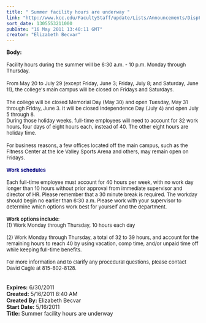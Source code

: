 ```yaml
---
title: " Summer facility hours are underway "
link: "http://www.kcc.edu/FacultyStaff/update/Lists/Announcements/DispForm.aspx?ID=312"
sort_date: 1305553211000
pubDate: "16 May 2011 13:40:11 GMT"
creator: "Elizabeth Becvar"
---
```


<div><b>Body:</b> <div class=ExternalClass96B1E043D4E640FD9C91BCDB06748B89>
<div><font size=2>    <br>Facility hours during the summer will be 6:30 a.m. - 10 p.m. Monday through Thursday. </font></div>
<div><font size=2></font> </div>
<div><font size=2>From May 20 to July 29 (except Friday, June 3; Friday, July 8; and Saturday, June 11), the college's main campus will be closed on Fridays and Saturdays.</font></div>
<div><font size=2></font> </div>
<div><font size=2>The college will be closed Memorial Day (May 30) and open Tuesday, May 31 through Friday, June 3. It will be closed Independence Day (July 4) and open July 5 through 8. <br></div></font>
<div><font size=2>During those holiday weeks, full-time employees will need to account for 32 work hours, four days of eight hours each, instead of 40. The other eight hours are holiday time. </font></div>
<div><font size=2></font> </div>
<div><font size=2>For business reasons, a few offices located off the main campus, such as the Fitness Center at the Ice Valley Sports Arena and others, may remain open on Fridays. <br> </font></div>
<div><font size=2><strong><font color="#000080">Work schedules</font></strong></font></div>
<div><font size=2><strong><font color="#000080"><br></font></strong>Each full-time employee must account for 40 hours per week, with no work day longer than 10 hours without prior approval from immediate supervisor and director of HR. Please remember that a 30 minute break is required. The workday should begin no earlier than 6:30 a.m. Please work with your supervisor to determine which options work best for yourself and the department. </font></div><font size=2>
<div><br><strong>Work options include</strong>: <br>(1) Work Monday through Thursday, 10 hours each day </div>
<div><br>(2) Work Monday through Thursday, a total of 32 to 39 hours, and account for the remaining hours to reach 40 by using vacation, comp time, and/or unpaid time off while keeping full-time benefits. </div>
<div><br>For more information and to clarify any procedural questions, please contact David Cagle at 815-802-8128.</font></div>
<div><font size=2></font> </div>
<div><font size=2></font> </div></div></div>
<div><b>Expires:</b> 6/30/2011</div>
<div><b>Created:</b> 5/16/2011 8:40 AM</div>
<div><b>Created By:</b> Elizabeth Becvar</div>
<div><b>Start Date:</b> 5/16/2011</div>
<div><b>Title:</b>  Summer facility hours are underway </div>
